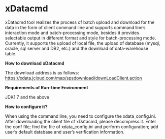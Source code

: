 # xDatacmd

xDatacmd tool realizes the process of batch upload and download for the data in the form of client command line and supports command line’s interaction mode and batch-processing mode, besides it provides selectable output in different format and style for batch-processing mode. Currently, it supports the upload of local file, the upload of database (mysql, oracle, sql server and DB2, etc.) and the download of data-warehouse table.

**How to download** **xDatacmd**

The download address is as follows: <https://xdata.jcloud.com/map/spsdownload/downLoadClient.action>

**Requirements of Run-time Environment**

JDK1.7 and the above

**How to configure it?**

When using the command line, you need to configure the xdata_config.ini. After downloading the client file of xDatacmd, please decompress it. Enter the conf file; find the file of xdata_config.ini and perform configuration; add user’s default database and user’s verification information.